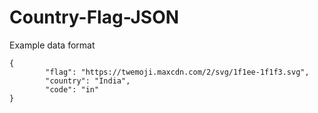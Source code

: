 # Country-Flag-JSON

Example data format 

```
{
		"flag": "https://twemoji.maxcdn.com/2/svg/1f1ee-1f1f3.svg",
		"country": "India",
		"code": "in"
}
```
